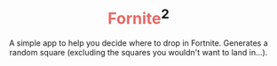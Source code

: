<div style="text-align: center; width: 100%;">
  <h1><span style="color: #E96967">Fornite</span><sup>2</sup> <br /></h1>
  A simple app to help you decide where to drop in Fortnite. Generates a random square (excluding the squares you wouldn't want to land in...).
</div>
